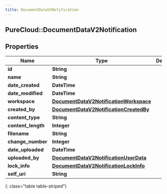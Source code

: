 ```yaml
---
title: DocumentDataV2Notification
---
```

## PureCloud::DocumentDataV2Notification

## Properties

|Name | Type | Description | Notes|
|------------ | ------------- | ------------- | -------------|
| **id** | **String** |  | [optional] |
| **name** | **String** |  | [optional] |
| **date_created** | **DateTime** |  | [optional] |
| **date_modified** | **DateTime** |  | [optional] |
| **workspace** | [**DocumentDataV2NotificationWorkspace**](DocumentDataV2NotificationWorkspace.html) |  | [optional] |
| **created_by** | [**DocumentDataV2NotificationCreatedBy**](DocumentDataV2NotificationCreatedBy.html) |  | [optional] |
| **content_type** | **String** |  | [optional] |
| **content_length** | **Integer** |  | [optional] |
| **filename** | **String** |  | [optional] |
| **change_number** | **Integer** |  | [optional] |
| **date_uploaded** | **DateTime** |  | [optional] |
| **uploaded_by** | [**DocumentDataV2NotificationUserData**](DocumentDataV2NotificationUserData.html) |  | [optional] |
| **lock_info** | [**DocumentDataV2NotificationLockInfo**](DocumentDataV2NotificationLockInfo.html) |  | [optional] |
| **self_uri** | **String** |  | [optional] |
{: class="table table-striped"}


